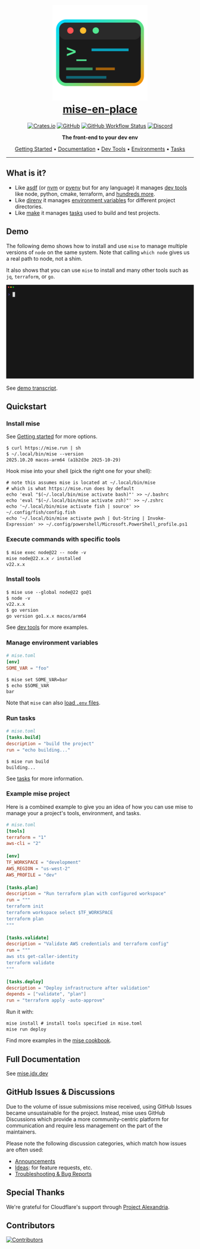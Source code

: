 <div align="center">

<h1 align="center">
  <a href="https://mise.jdx.dev">
    <img src="docs/public/logo.svg" alt="mise" width="256" height="256" />
    <br>
    mise-en-place
  </a>
</h1>

<p>
  <a href="https://crates.io/crates/mise"><img alt="Crates.io" src="https://img.shields.io/crates/v/mise?style=for-the-badge&color=00d9ff"></a>
  <a href="https://github.com/jdx/mise/blob/main/LICENSE"><img alt="GitHub" src="https://img.shields.io/github/license/jdx/mise?style=for-the-badge&color=52e892"></a>
  <a href="https://github.com/jdx/mise/actions/workflows/test.yml"><img alt="GitHub Workflow Status" src="https://img.shields.io/github/actions/workflow/status/jdx/mise/test.yml?style=for-the-badge&color=ff9100"></a>
  <a href="https://discord.gg/mABnUDvP57"><img alt="Discord" src="https://img.shields.io/discord/1066429325269794907?style=for-the-badge&color=00d9ff"></a>
</p>

<p><b>The front-end to your dev env</b></p>

<p align="center">
  <a href="https://mise.jdx.dev/getting-started.html">Getting Started</a> •
  <a href="https://mise.jdx.dev">Documentation</a> •
  <a href="https://mise.jdx.dev/dev-tools/">Dev Tools</a> •
  <a href="https://mise.jdx.dev/environments/">Environments</a> •
  <a href="https://mise.jdx.dev/tasks/">Tasks</a>
</p>

<hr />

</div>

## What is it?

- Like [asdf](https://asdf-vm.com) (or [nvm](https://github.com/nvm-sh/nvm) or [pyenv](https://github.com/pyenv/pyenv) but for any language) it manages [dev tools](https://mise.jdx.dev/dev-tools/) like node, python, cmake, terraform, and [hundreds more](https://mise.jdx.dev/registry.html).
- Like [direnv](https://github.com/direnv/direnv) it manages [environment variables](https://mise.jdx.dev/environments/) for different project directories.
- Like [make](https://www.gnu.org/software/make/manual/make.html) it manages [tasks](https://mise.jdx.dev/tasks/) used to build and test projects.

## Demo

The following demo shows how to install and use `mise` to manage multiple versions of `node` on the same system.
Note that calling `which node` gives us a real path to node, not a shim.

It also shows that you can use `mise` to install and many other tools such as `jq`, `terraform`, or `go`.

[![demo](./docs/tapes/demo.gif)](https://mise.jdx.dev/demo.html)

See [demo transcript](https://mise.jdx.dev/demo.html).

## Quickstart

### Install mise

See [Getting started](https://mise.jdx.dev/getting-started.html) for more options.

```sh-session
$ curl https://mise.run | sh
$ ~/.local/bin/mise --version
2025.10.20 macos-arm64 (a1b2d3e 2025-10-29)
```

Hook mise into your shell (pick the right one for your shell):

```sh-session
# note this assumes mise is located at ~/.local/bin/mise
# which is what https://mise.run does by default
echo 'eval "$(~/.local/bin/mise activate bash)"' >> ~/.bashrc
echo 'eval "$(~/.local/bin/mise activate zsh)"' >> ~/.zshrc
echo '~/.local/bin/mise activate fish | source' >> ~/.config/fish/config.fish
echo '~/.local/bin/mise activate pwsh | Out-String | Invoke-Expression' >> ~/.config/powershell/Microsoft.PowerShell_profile.ps1
```

### Execute commands with specific tools

```sh-session
$ mise exec node@22 -- node -v
mise node@22.x.x ✓ installed
v22.x.x
```

### Install tools

```sh-session
$ mise use --global node@22 go@1
$ node -v
v22.x.x
$ go version
go version go1.x.x macos/arm64
```

See [dev tools](https://mise.jdx.dev/dev-tools/) for more examples.

### Manage environment variables

```toml
# mise.toml
[env]
SOME_VAR = "foo"
```

```sh-session
$ mise set SOME_VAR=bar
$ echo $SOME_VAR
bar
```

Note that `mise` can also [load `.env` files](https://mise.jdx.dev/environments/#env-directives).

### Run tasks

```toml
# mise.toml
[tasks.build]
description = "build the project"
run = "echo building..."
```

```sh-session
$ mise run build
building...
```

See [tasks](https://mise.jdx.dev/tasks/) for more information.

### Example mise project

Here is a combined example to give you an idea of how you can use mise to manage your a project's tools, environment, and tasks.

```toml
# mise.toml
[tools]
terraform = "1"
aws-cli = "2"

[env]
TF_WORKSPACE = "development"
AWS_REGION = "us-west-2"
AWS_PROFILE = "dev"

[tasks.plan]
description = "Run terraform plan with configured workspace"
run = """
terraform init
terraform workspace select $TF_WORKSPACE
terraform plan
"""

[tasks.validate]
description = "Validate AWS credentials and terraform config"
run = """
aws sts get-caller-identity
terraform validate
"""

[tasks.deploy]
description = "Deploy infrastructure after validation"
depends = ["validate", "plan"]
run = "terraform apply -auto-approve"
```

Run it with:

```sh-session
mise install # install tools specified in mise.toml
mise run deploy
```

Find more examples in the [mise cookbook](https://mise.jdx.dev/mise-cookbook/).

## Full Documentation

See [mise.jdx.dev](https://mise.jdx.dev)

## GitHub Issues & Discussions

Due to the volume of issue submissions mise received, using GitHub Issues became unsustainable for
the project. Instead, mise uses GitHub Discussions which provide a more community-centric platform
for communication and require less management on the part of the maintainers.

Please note the following discussion categories, which match how issues are often used:

- [Announcements](https://github.com/jdx/mise/discussions/categories/announcements)
- [Ideas](https://github.com/jdx/mise/discussions/categories/ideas): for feature requests, etc.
- [Troubleshooting & Bug Reports](https://github.com/jdx/mise/discussions/categories/troubleshooting-and-bug-reports)

## Special Thanks

We're grateful for Cloudflare's support through [Project Alexandria](https://www.cloudflare.com/lp/project-alexandria/).

## Contributors

[![Contributors](https://contrib.rocks/image?repo=jdx/mise)](https://github.com/jdx/mise/graphs/contributors)
